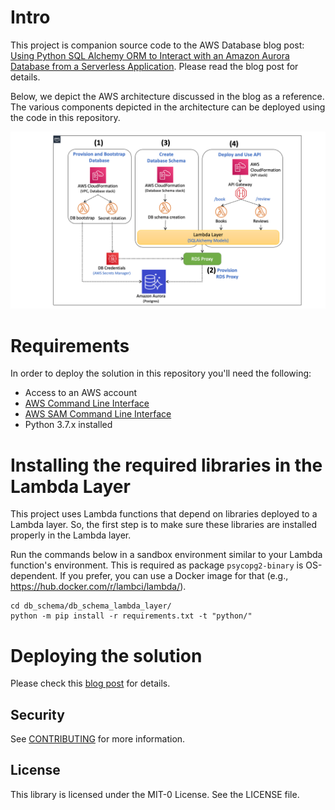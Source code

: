 
# Intro

This project is companion source code to the AWS Database blog post: [Using Python SQL Alchemy ORM to Interact with an Amazon Aurora Database from a Serverless Application](TODO). Please read the blog post for details.

Below, we depict the AWS architecture discussed in the blog as a reference. The various components depicted in the architecture can be deployed using the code in this repository.

![Alt text](docs/blog-sql-alchemy-solution-diagram.png?raw=true "Python SQLAlchemy in an AWS Bookstore Serverless Application")

# Requirements

In order to deploy the solution in this repository you'll need the following:

* Access to an AWS account
* [AWS Command Line Interface](https://docs.aws.amazon.com/cli/latest/userguide/cli-chap-install.html)
* [AWS SAM Command Line Interface](https://docs.aws.amazon.com/serverless-application-model/latest/developerguide/serverless-sam-cli-install.html)
* Python 3.7.x installed

# Installing the required libraries in the Lambda Layer

This project uses Lambda functions that depend on libraries deployed to a Lambda layer. So, the first step is to make sure these libraries are installed properly in the Lambda layer.

Run the commands below in a sandbox environment similar to your Lambda function's environment. This is required as package `psycopg2-binary` is OS-dependent. If you prefer, you can use a Docker image for that (e.g., https://hub.docker.com/r/lambci/lambda/).

```
cd db_schema/db_schema_lambda_layer/
python -m pip install -r requirements.txt -t "python/"
```

# Deploying the solution
Please check this [blog post](TODO) for details.

## Security

See [CONTRIBUTING](CONTRIBUTING.md#security-issue-notifications) for more information.

## License

This library is licensed under the MIT-0 License. See the LICENSE file.

